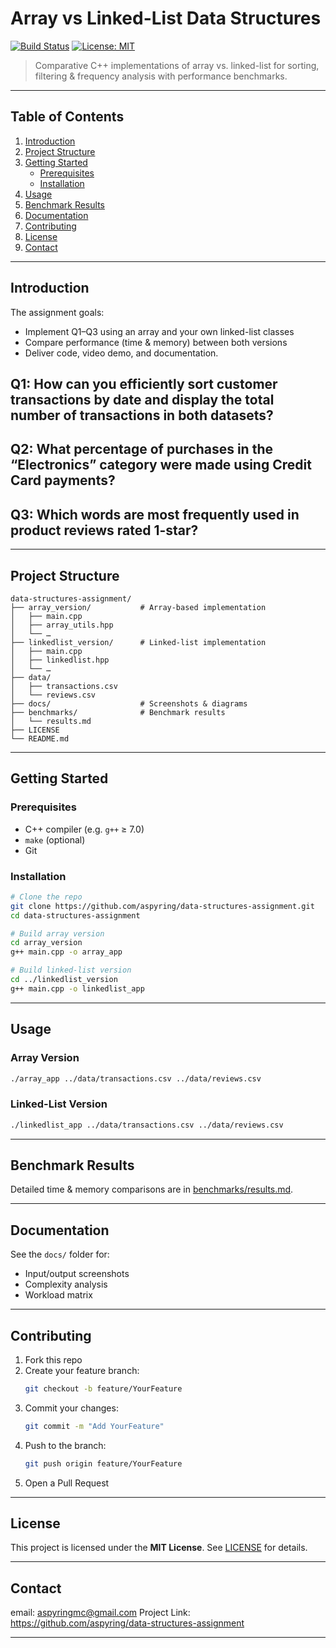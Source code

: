 # Array vs Linked-List Data Structures

[![Build Status](https://img.shields.io/badge/build-passing-brightgreen)](https://github.com/aspyring/data-structures-assignment) [![License: MIT](https://img.shields.io/badge/license-MIT-blue)](LICENSE)

> Comparative C++ implementations of array vs. linked-list for sorting, filtering & frequency analysis with performance benchmarks.

---

## Table of Contents

1. [Introduction](#introduction)  
2. [Project Structure](#project-structure)  
3. [Getting Started](#getting-started)  
   - [Prerequisites](#prerequisites)  
   - [Installation](#installation)  
4. [Usage](#usage)  
5. [Benchmark Results](#benchmark-results)  
6. [Documentation](#documentation)  
7. [Contributing](#contributing)  
8. [License](#license)  
9. [Contact](#contact)  

---

## Introduction

The assignment goals:

- Implement Q1–Q3 using an array and your own linked-list classes  
- Compare performance (time & memory) between both versions  
- Deliver code, video demo, and documentation.

## Q1: How can you efficiently sort customer transactions by date and display the total number of transactions in both datasets? 
## Q2: What percentage of purchases in the “Electronics” category were made using Credit Card payments?
## Q3: Which words are most frequently used in product reviews rated 1-star? 
---

## Project Structure

```
data-structures-assignment/
├── array_version/           # Array-based implementation
│   ├── main.cpp
│   ├── array_utils.hpp
│   └── …
├── linkedlist_version/      # Linked-list implementation
│   ├── main.cpp
│   ├── linkedlist.hpp
│   └── …
├── data/
│   ├── transactions.csv
│   └── reviews.csv
├── docs/                    # Screenshots & diagrams
├── benchmarks/              # Benchmark results
│   └── results.md
├── LICENSE
└── README.md
```

---

## Getting Started

### Prerequisites

- C++ compiler (e.g. `g++` ≥ 7.0)  
- `make` (optional)  
- Git  

### Installation

```bash
# Clone the repo
git clone https://github.com/aspyring/data-structures-assignment.git
cd data-structures-assignment

# Build array version
cd array_version
g++ main.cpp -o array_app

# Build linked-list version
cd ../linkedlist_version
g++ main.cpp -o linkedlist_app
```  

---

## Usage

### Array Version

```bash
./array_app ../data/transactions.csv ../data/reviews.csv
```

### Linked-List Version

```bash
./linkedlist_app ../data/transactions.csv ../data/reviews.csv
```

---

## Benchmark Results

Detailed time & memory comparisons are in [benchmarks/results.md](benchmarks/results.md).

---

## Documentation

See the `docs/` folder for:

- Input/output screenshots  
- Complexity analysis  
- Workload matrix  

---

## Contributing

1. Fork this repo  
2. Create your feature branch:  
   ```bash
   git checkout -b feature/YourFeature
   ```  
3. Commit your changes:  
   ```bash
   git commit -m "Add YourFeature"
   ```  
4. Push to the branch:  
   ```bash
   git push origin feature/YourFeature
   ```  
5. Open a Pull Request  

---

## License

This project is licensed under the **MIT License**. See [LICENSE](LICENSE) for details.

---

## Contact

email: aspyringmc@gmail.com
Project Link: https://github.com/aspyring/data-structures-assignment  

---


